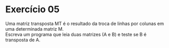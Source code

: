 # Exercício 05  
  
Uma matriz transposta MT é o resultado da troca de linhas por colunas em uma determinada matriz M.  
Escreva um programa que leia duas matrizes (A e B) e teste se B é transposta de A.  